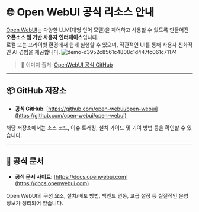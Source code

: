 # 🌐 Open WebUI 공식 리소스 안내

[Open WebUI](https://github.com/open-webui/open-webui)는 다양한 LLM(대형 언어 모델)을 제어하고 사용할 수 있도록 만들어진 **오픈소스 웹 기반 사용자 인터페이스**입니다.  
로컬 또는 프라이빗 환경에서 쉽게 실행할 수 있으며, 직관적인 UI를 통해 사용자 친화적인 AI 경험을 제공합니다.
![demo-d3952c8561c4808c1d447fc061c71174](https://github.com/user-attachments/assets/d6a8c42f-01aa-4ec8-8586-b0aed0be4dae)
> 📸 이미지 출처: [OpenWebUI 공식 GitHub](https://github.com/open-webui/open-webui)

---

## 📦 GitHub 저장소

- **공식 GitHub**: [https://github.com/open-webui/open-webui](https://github.com/open-webui/open-webui)

해당 저장소에서는 소스 코드, 이슈 트래킹, 설치 가이드 및 기여 방법 등을 확인할 수 있습니다.

---

## 📘 공식 문서

- **공식 문서 사이트**: [https://docs.openwebui.com](https://docs.openwebui.com)

Open WebUI의 구성 요소, 설치/배포 방법, 백엔드 연동, 고급 설정 등 실질적인 운영 정보가 정리되어 있습니다.
